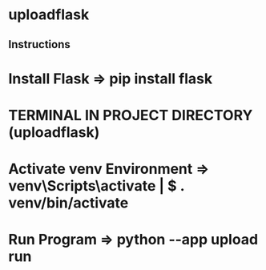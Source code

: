 # uploadflask
## Instructions
# Install Flask => pip install flask
# TERMINAL IN PROJECT DIRECTORY (uploadflask)
# Activate venv Environment => venv\Scripts\activate | $ . venv/bin/activate
# Run Program => python --app upload run
